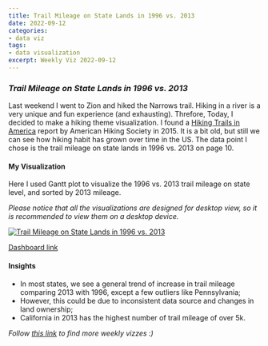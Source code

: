 ```yaml
---
title: Trail Mileage on State Lands in 1996 vs. 2013
date: 2022-09-12
categories:
- data viz
tags:
- data visualization
excerpt: Weekly Viz 2022-09-12
---
```


### *Trail Mileage on State Lands in 1996 vs. 2013*

Last weekend I went to Zion and hiked the Narrows trail. Hiking in a river is a very unique and fun experience (and exhausting). Threfore, Today, I decided to make a hiking theme visualization. I found a [Hiking Trails in America](https://americanhiking.org/wp-content/uploads/2015/05/AHS_RPT_fnl_LOW.pdf) report by American Hiking Society in 2015. It is a bit old, but still we can see how hiking habit has grown over time in the US. The data point I chose is the trail mileage on state lands in 1996 vs. 2013 on page 10.  

#### My Visualization

Here I used Gantt plot to visualize the 1996 vs. 2013 trail mileage on state level, and sorted by 2013 mileage.  

*Please notice that all the visualizations are designed for desktop view, so it is recommended to view them on a desktop device.*  

<div class='tableauPlaceholder' id='viz1663041617561' style='position: relative'>
  <noscript><a href='#'>
    <img alt='Trail Mileage on State Lands in 1996 vs. 2013 ' src='https:&#47;&#47;public.tableau.com&#47;static&#47;images&#47;20&#47;20220912TrailMileageonStateLandsin1996vs_2013&#47;TrailMileageonStateLandsin1996vs_2013&#47;1_rss.png' style='border: none' />
    </a></noscript>
  <object class='tableauViz'  style='display:none;'>
    <param name='host_url' value='https%3A%2F%2Fpublic.tableau.com%2F' />
    <param name='embed_code_version' value='3' />
    <param name='site_root' value='' />
    <param name='name' value='20220912TrailMileageonStateLandsin1996vs_2013&#47;TrailMileageonStateLandsin1996vs_2013' />
    <param name='tabs' value='no' />
    <param name='toolbar' value='yes' />
    <param name='static_image' value='https:&#47;&#47;public.tableau.com&#47;static&#47;images&#47;20&#47;20220912TrailMileageonStateLandsin1996vs_2013&#47;TrailMileageonStateLandsin1996vs_2013&#47;1.png' />
    <param name='animate_transition' value='yes' />
    <param name='display_static_image' value='yes' />
    <param name='display_spinner' value='yes' />
    <param name='display_overlay' value='yes' />
    <param name='display_count' value='yes' />
    <param name='language' value='en-US' />
    <param name='filter' value='publish=yes' />
  </object></div>      
  <script type='text/javascript'>          
  var divElement = document.getElementById('viz1663041617561');       
  var vizElement = divElement.getElementsByTagName('object')[0];       
  if ( divElement.offsetWidth > 800 ) { vizElement.style.width='800px';vizElement.style.height='927px';} else if ( divElement.offsetWidth > 500 ) { vizElement.style.width='800px';vizElement.style.height='927px';} else { vizElement.style.width='100%';vizElement.style.height='727px';}         
  var scriptElement = document.createElement('script');       
  scriptElement.src = 'https://public.tableau.com/javascripts/api/viz_v1.js';        
  vizElement.parentNode.insertBefore(scriptElement, vizElement);             
</script>  

[Dashboard link](https://public.tableau.com/views/20220912TrailMileageonStateLandsin1996vs_2013/TrailMileageonStateLandsin1996vs_2013?:language=en-US&publish=yes&:display_count=n&:origin=viz_share_link)
  
#### Insights
* In most states, we see a general trend of increase in trail mileage comparing 2013 with 1996, except a few outliers like Pennsylvania;  
* However, this could be due to inconsistent data source and changes in land ownership;  
* California in 2013 has the highest number of trail mileage of over 5k.  
  
*Follow [this link](https://yudong-94.github.io/personal-website/project/WeeklyViz2022/) to find more weekly vizzes :)*
